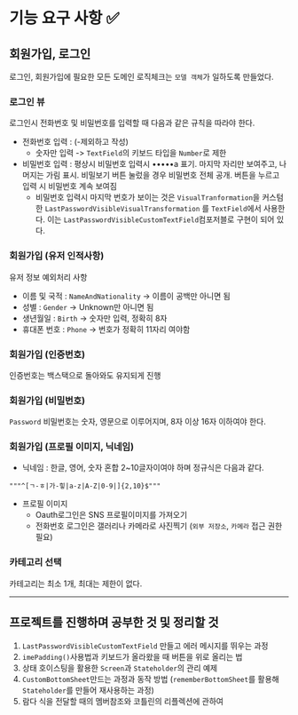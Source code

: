 # 기능 요구 사항 ✅

## 회원가입, 로그인

로그인, 회원가입에 필요한 모든 도메인 로직체크는 `모델 객체`가 일하도록 만들었다.

### 로그인 뷰

로그인시 전화번호 및 비밀번호를 입력할 때 다음과 같은 규칙을 따라야 한다.

* 전화번호 입력 : (-제외하고 작성)
    * 숫자만 입력 -> `TextField`의 키보드 타입을 `Number`로 제한
* 비밀번호 입력 : 평상시 비밀번호 입력시 •••••a 표기. 마지막 자리만 보여주고, 나머지는 가림 표시. 비밀보기 버튼 눌렀을 경우 비밀번호 전체 공개. 버튼을 누르고 입력
  시 비밀번호 계속 보여짐
    * 비밀번호 입력시 마지막 번호가 보이는 것은 `VisualTranformation`을 커스텀한 `LastPasswordVisibleVisualTransformation`
      를 `TextField`에서 사용한다. 이는 `LastPasswordVisibleCustomTextField`컴포저블로 구현이 되어 있다.

### 회원가입 (유저 인적사항)

유저 정보 예외처리 사항

* 이름 및 국적 : `NameAndNationality` -> 이름이 공백만 아니면 됨
* 성별 : `Gender` -> Unknown만 아니면 됨
* 생년월일 : `Birth` -> 숫자만 입력, 정확히 8자
* 휴대폰 번호 : `Phone` -> 번호가 정확히 11자리 여야함

### 회원가입 (인증번호)

인증번호는 백스택으로 돌아와도 유지되게 진행

### 회원가입 (비밀번호)

`Password` 비밀번호는 숫자, 영문으로 이루어지며, 8자 이상 16자 이하여야 한다.

### 회원가입 (프로필 이미지, 닉네임)

* 닉네임 : 한글, 영어, 숫자 혼합 2~10글자이여야 하며 정규식은 다음과 같다.

```
"""^[ㄱ-ㅎ|가-힣|a-z|A-Z|0-9|]{2,10}$"""
```

* 프로필 이미지
    * Oauth로그인은 SNS 프로필이미지를 가져오기
    * 전화번호 로그인은 갤러리나 카메라로 사진찍기 (`외부 저장소`, `카메라` 접근 권한 필요)

### 카테고리 선택

카테고리는 최소 1개, 최대는 제한이 없다.


---

## 프로젝트를 진행하며 공부한 것 및 정리할 것

1. `LastPasswordVisibleCustomTextField` 만들고 에러 메시지를 뛰우는 과정
2. `imePadding()`사용법과 키보드가 올라왔을 때 버튼을 위로 올리는 법
3. 상태 호이스팅을 활용한 `Screen`과 `Stateholder`의 관리 예제
4. `CustomBottomSheet`만드는 과정과 동작 방법 (`rememberBottomSheet`를 활용해 `Stateholder`를 만들어 재사용하는 과정)
5. 람다 식을 전달할 때의 멤버참조와 코틀린의 리플렉션에 관하여
